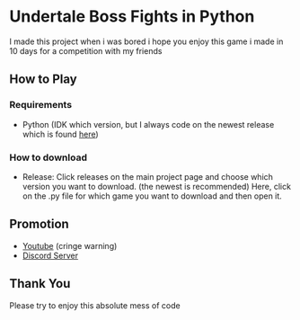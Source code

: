 # Undertale Boss Fights in Python
I made this project when i was bored i hope you enjoy this game i made in 10 days for a competition with my friends

## How to Play

### Requirements

- Python (IDK which version, but I always code on the newest release which is found [here](https://www.python.org/downloads/))

### How to download

- Release: Click releases on the main project page and choose which version you want to download. (the newest is recommended) Here, click on the .py file for which game you want to download and then open it.

## Promotion

- [Youtube](https://www.youtube.com/channel/UC4ICKr_X947f1kEx93ezUHw) (cringe warning)
- [Discord Server](https://discord.com/invite/gk4JWd64XY)

## Thank You

Please try to enjoy this absolute mess of code
